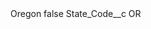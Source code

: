 <?xml version="1.0" encoding="UTF-8"?>
<CustomMetadata xmlns="http://soap.sforce.com/2006/04/metadata" xmlns:xsi="http://www.w3.org/2001/XMLSchema-instance" xmlns:xsd="http://www.w3.org/2001/XMLSchema">
    <label>Oregon</label>
    <protected>false</protected>
    <values>
        <field>State_Code__c</field>
        <value xsi:type="xsd:string">OR</value>
    </values>
</CustomMetadata>
